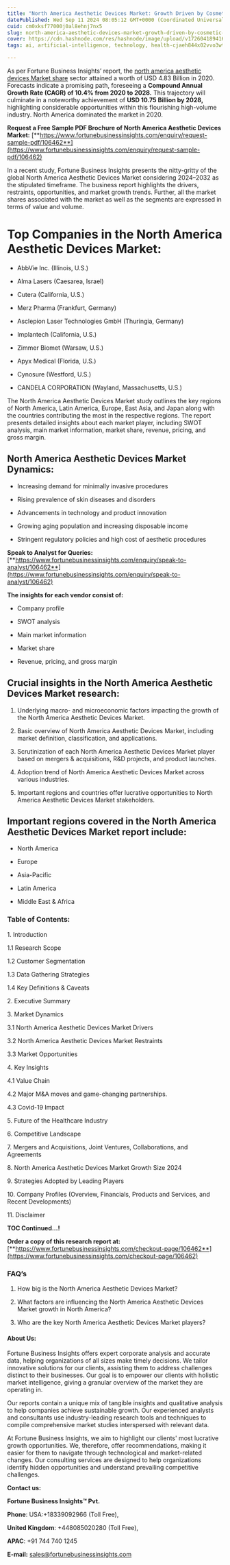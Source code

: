 ```yaml
---
title: "North America Aesthetic Devices Market: Growth Driven by Cosmetic Enhancements"
datePublished: Wed Sep 11 2024 08:05:12 GMT+0000 (Coordinated Universal Time)
cuid: cm0xksf77000j0al8ehnj7nx5
slug: north-america-aesthetic-devices-market-growth-driven-by-cosmetic-enhancements
cover: https://cdn.hashnode.com/res/hashnode/image/upload/v1726041894163/2612c721-03e6-4bc8-a178-679a83c640cb.png
tags: ai, artificial-intelligence, technology, health-cjaeh844x02vvo3wtj5r2s75q, healthcare

---
```


As per Fortune Business Insights’ report, the [north america aesthetic devices Market share](https://www.fortunebusinessinsights.com/north-america-aesthetic-devices-market-106462) sector attained a worth of USD 4.83 Billion in 2020. Forecasts indicate a promising path, foreseeing a **Compound Annual Growth Rate (CAGR) of 10.4% from 2020 to 2028.** This trajectory will culminate in a noteworthy achievement of **USD 10.75 Billion by 2028,** highlighting considerable opportunities within this flourishing high-volume industry. North America dominated the market in 2020.

**Request a Free Sample PDF Brochure of North America Aesthetic Devices Market:** [**https://www.fortunebusinessinsights.com/enquiry/request-sample-pdf/106462**](https://www.fortunebusinessinsights.com/enquiry/request-sample-pdf/106462)

In a recent study, Fortune Business Insights presents the nitty-gritty of the global North America Aesthetic Devices Market considering 2024–2032 as the stipulated timeframe. The business report highlights the drivers, restraints, opportunities, and market growth trends. Further, all the market shares associated with the market as well as the segments are expressed in terms of value and volume.

# **Top Companies in the North America Aesthetic Devices Market:**

* AbbVie Inc. (Illinois, U.S.)
    
* Alma Lasers (Caesarea, Israel)
    
* Cutera (California, U.S.)
    
* Merz Pharma (Frankfurt, Germany)
    
* Asclepion Laser Technologies GmbH (Thuringia, Germany)
    
* Implantech (California, U.S.)
    
* Zimmer Biomet (Warsaw, U.S.)
    
* Apyx Medical (Florida, U.S.)
    
* Cynosure (Westford, U.S.)
    
* CANDELA CORPORATION (Wayland, Massachusetts, U.S.)
    

The North America Aesthetic Devices Market study outlines the key regions of North America, Latin America, Europe, East Asia, and Japan along with the countries contributing the most in the respective regions. The report presents detailed insights about each market player, including SWOT analysis, main market information, market share, revenue, pricing, and gross margin.

## North America Aesthetic Devices Market **Dynamics**:

* Increasing demand for minimally invasive procedures
    
* Rising prevalence of skin diseases and disorders
    
* Advancements in technology and product innovation
    
* Growing aging population and increasing disposable income
    
* Stringent regulatory policies and high cost of aesthetic procedures
    

**Speak to Analyst for Queries:** [**https://www.fortunebusinessinsights.com/enquiry/speak-to-analyst/106462**](https://www.fortunebusinessinsights.com/enquiry/speak-to-analyst/106462)

**The insights for each vendor consist of:**

* Company profile
    
* SWOT analysis
    
* Main market information
    
* Market share
    
* Revenue, pricing, and gross margin
    

## **Crucial insights in the North America Aesthetic Devices Market research:**

1. Underlying macro- and microeconomic factors impacting the growth of the North America Aesthetic Devices Market.
    
2. Basic overview of North America Aesthetic Devices Market, including market definition, classification, and applications.
    
3. Scrutinization of each North America Aesthetic Devices Market player based on mergers & acquisitions, R&D projects, and product launches.
    
4. Adoption trend of North America Aesthetic Devices Market across various industries.
    
5. Important regions and countries offer lucrative opportunities to North America Aesthetic Devices Market stakeholders.
    

## **Important regions covered in the North America Aesthetic Devices Market report include:**

* North America
    
* Europe
    
* Asia-Pacific
    
* Latin America
    
* Middle East & Africa
    

### **Table of Contents:**

1\. Introduction

1.1 Research Scope

1.2 Customer Segmentation

1.3 Data Gathering Strategies

1.4 Key Definitions & Caveats

2\. Executive Summary

3\. Market Dynamics

3.1 North America Aesthetic Devices Market Drivers

3.2 North America Aesthetic Devices Market Restraints

3.3 Market Opportunities

4\. Key Insights

4.1 Value Chain

4.2 Major M&A moves and game-changing partnerships.

4.3 Covid-19 Impact

5\. Future of the Healthcare Industry

6\. Competitive Landscape

7\. Mergers and Acquisitions, Joint Ventures, Collaborations, and Agreements

8\. North America Aesthetic Devices Market Growth Size 2024

9\. Strategies Adopted by Leading Players

10\. Company Profiles (Overview, Financials, Products and Services, and Recent Developments)

11\. Disclaimer

**TOC Continued…!**

**Order a copy of this research report at:** [**https://www.fortunebusinessinsights.com/checkout-page/106462**](https://www.fortunebusinessinsights.com/checkout-page/106462)

### **FAQ’s**

1. How big is the North America Aesthetic Devices Market?
    
2. What factors are influencing the North America Aesthetic Devices Market growth in North America?
    
3. Who are the key North America Aesthetic Devices Market players?
    

#### **About Us:**

Fortune Business Insights offers expert corporate analysis and accurate data, helping organizations of all sizes make timely decisions. We tailor innovative solutions for our clients, assisting them to address challenges distinct to their businesses. Our goal is to empower our clients with holistic market intelligence, giving a granular overview of the market they are operating in.

Our reports contain a unique mix of tangible insights and qualitative analysis to help companies achieve sustainable growth. Our experienced analysts and consultants use industry-leading research tools and techniques to compile comprehensive market studies interspersed with relevant data.

At Fortune Business Insights, we aim to highlight our clients' most lucrative growth opportunities. We, therefore, offer recommendations, making it easier for them to navigate through technological and market-related changes. Our consulting services are designed to help organizations identify hidden opportunities and understand prevailing competitive challenges.

**Contact us:**

**Fortune Business Insights™ Pvt.**

**Phone**: USA:+18339092966 (Toll Free),

**United Kingdom**: +448085020280 (Toll Free),

**APAC**: +91 744 740 1245

**E-mail:** [sales@fortunebusinessinsights.com](mailto:sales@fortunebusinessinsights.com)